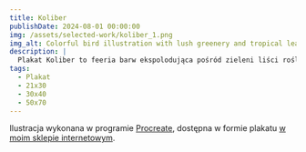 ```yaml
---
title: Koliber
publishDate: 2024-08-01 00:00:00
img: /assets/selected-work/koliber_1.png
img_alt: Colorful bird illustration with lush greenery and tropical leaves.
description: |
  Plakat Koliber to feeria barw ekspolodująca pośród zieleni liści roślin kolekcjonerskich. Ożywi każde wnętrze nadając mu dynamiki i świeżości!
tags:
  - Plakat
  - 21x30
  - 30x40
  - 50x70
---
```


Ilustracja wykonana w programie [Procreate](https://procreate.com/),
dostępna w formie plakatu [w moim sklepie internetowym](https://www.sklep.przepisnikszczescia.pl/koliber.html).
